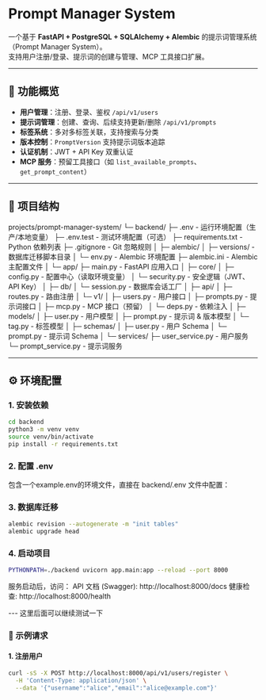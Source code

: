# Prompt Manager System

一个基于 **FastAPI + PostgreSQL + SQLAlchemy + Alembic** 的提示词管理系统（Prompt Manager System）。  
支持用户注册/登录、提示词的创建与管理、MCP 工具接口扩展。  

---

## 🚀 功能概览

- **用户管理**：注册、登录、鉴权 `/api/v1/users`
- **提示词管理**：创建、查询、后续支持更新/删除 `/api/v1/prompts`
- **标签系统**：多对多标签关联，支持搜索与分类
- **版本控制**：`PromptVersion` 支持提示词版本追踪
- **认证机制**：JWT + API Key 双重认证
- **MCP 服务**：预留工具接口（如 `list_available_prompts`、`get_prompt_content`）

---

## 📂 项目结构

projects/prompt-manager-system/
└─ backend/
├─ .env - 运行环境配置（生产/本地变量）
├─ .env.test - 测试环境配置（可选）
├─ requirements.txt - Python 依赖列表
├─ .gitignore - Git 忽略规则
│
├─ alembic/
│ ├─ versions/ - 数据库迁移脚本目录
│ └─ env.py - Alembic 环境配置
├─ alembic.ini - Alembic 主配置文件
│
└─ app/
├─ main.py - FastAPI 应用入口
│
├─ core/
│ ├─ config.py - 配置中心（读取环境变量）
│ └─ security.py - 安全逻辑（JWT、API Key）
│
├─ db/
│ └─ session.py - 数据库会话工厂
│
├─ api/
│ ├─ routes.py - 路由注册
│ └─ v1/
│ ├─ users.py - 用户接口
│ ├─ prompts.py - 提示词接口
│ ├─ mcp.py - MCP 接口（预留）
│ └─ deps.py - 依赖注入
│
├─ models/
│ ├─ user.py - 用户模型
│ ├─ prompt.py - 提示词 & 版本模型
│ └─ tag.py - 标签模型
│
├─ schemas/
│ ├─ user.py - 用户 Schema
│ └─ prompt.py - 提示词 Schema
│
└─ services/
├─ user_service.py - 用户服务
└─ prompt_service.py - 提示词服务


---

## ⚙️ 环境配置

### 1. 安装依赖

```bash
cd backend
python3 -m venv venv
source venv/bin/activate
pip install -r requirements.txt
```

### 2. 配置 .env

包含一个example.env的环境文件，直接在 backend/.env 文件中配置：

### 3. 数据库迁移

```bash
alembic revision --autogenerate -m "init tables"
alembic upgrade head
```

### 4. 启动项目

```bash
PYTHONPATH=./backend uvicorn app.main:app --reload --port 8000
```
服务启动后，访问：
API 文档 (Swagger): http://localhost:8000/docs
健康检查: http://localhost:8000/health


--- 这里后面可以继续测试一下

### 🧪 示例请求

#### 1. 注册用户
```bash
curl -sS -X POST http://localhost:8000/api/v1/users/register \
  -H 'Content-Type: application/json' \
  --data '{"username":"alice","email":"alice@example.com"}'
```



